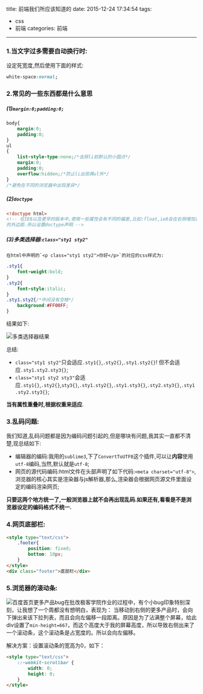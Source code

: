 title: 前端我们所应该知道的
date: 2015-12-24 17:34:54
tags: 
- css
- 前端
categories: 前端
---
### 1.当文字过多需要自动换行时:
设定死宽度,然后使用下面的样式:
``` css
white-space:normal;
```
### 2.常见的一些东西都是什么意思
##### (1)`margin:0;padding:0;`
``` css
body{
    margin:0;
    padding:0;
}
ul
{
    list-style-type:none;/*去除li前默认的小圆点*/
    margin:0;
    padding:0;
    overflow:hidden;/*防止li出现再ul外*/
}
/*避免在不同的浏览器中出现差异*/
```
<!-- more -->
##### (2)`doctype`
``` html
<!doctype html>
<!-- 在IE8以及更早的版本中,使用一些属性会有不同的偏差,比如:float,ie8会在右侧增加17px
的外边距.所以设置doctype声明 -->
```
##### (3)多类选择器:`class="sty1 sty2"`
    在html中声明的`<p class="sty1 sty2">你好</p>`的对应的css样式为:
``` css
.sty1{
    font-weight:bold;
}
.sty2{
    font-style:italic;
}
.sty1.sty2{/*中间没有空格*/
    background:#FF00FF;
}
```
结果如下:

![多类选择器结果](http://7xphbb.com1.z0.glb.clouddn.com/css-float-1.png)

总结:

- `class="sty1 sty2"`只会适应`.sty1{}`,`.sty2{}`,`.sty1.sty2{}`! 但不会适应`.sty1.sty2.sty3{}`;
- `class="sty1 sty2 sty3"`会适应`.sty1{}`,`.sty2{}`,`sty3{}`,`.sty1.sty2{}`,`.sty1.sty3{}`,`.sty2.sty3{}`,`.sty1.sty2.sty3{}`;

**当有属性重叠时,根据权重来适应**.

### 3.乱码问题:
我们知道,乱码问题都是因为编码问题引起的,但是哪块有问题,我其实一直都不清楚,现总结如下:

- 编辑器的编码:我用的`sublime3`,下了`ConvertToUTF8`这个插件,可以让**内容**使用`utf-8`编码,当然,默认就是`utf-8`;
- 网页的源代码编码:html文件在头部声明了如下代码:`<meta charset="utf-8">`,浏览器的核心其实是渲染器与js解析器,那么,渲染器会根据网页源文件里面设定的编码渲染网页;

**只要这两个地方统一了,一般浏览器上就不会再出现乱码.如果还有,看看是不是浏览器设定的编码格式不统一.**

### 4.网页底部栏:
``` html
<style type="text/css">
    .footer{
        position: fixed;
        bottom: 10px;
    }
</style>
<div class="footer">底部栏</div>
```
### 5.浏览器的滚动条:
![百度首页更多产品bug](http://7xphbb.com1.z0.glb.clouddn.com/jike_baidu_product_bug.jpg)在批改极客学院作业的过程中，有个小bug印象特别深刻，让我想了一个周都没有想明白，表现为：
当移动到右侧的更多产品时，会向下弹出来该下拉列表，而且会向左偏移一段距离。原因是为了沾满整个屏幕，给此div设置了`min-height=667`，而这个高度大于我的屏幕高度，所以导致右侧出来了一个滚动条，这个滚动条是占宽度的。所以会向左偏移。

解决方案：设置滚动条的宽高为0，如下：
``` html
<style type="text/css">
    ::-webkit-scrollbar {
        width: 0;
        height: 0;
    }
</style>
```